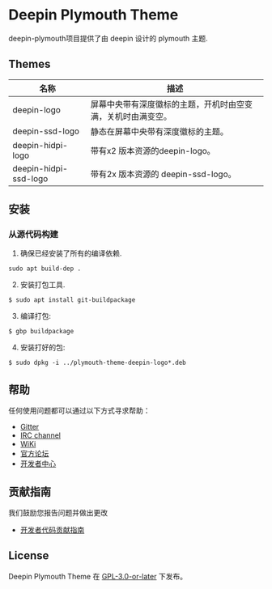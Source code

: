 Deepin Plymouth Theme
=============================
deepin-plymouth项目提供了由 deepin 设计的 plymouth 主题.

## Themes

| 名称                  | 描述                                                         |
| --------------------- | ------------------------------------------------------------ |
| deepin-logo           | 屏幕中央带有深度徽标的主题，开机时由空变满，关机时由满变空。 |
| deepin-ssd-logo       | 静态在屏幕中央带有深度徽标的主题。                           |
| deepin-hidpi-logo     | 带有x2 版本资源的deepin-logo。                               |
| deepin-hidpi-ssd-logo | 带有2x 版本资源的 deepin-ssd-logo。                          |

## 安装

### 从源代码构建

1. 确保已经安装了所有的编译依赖.
````
sudo apt build-dep .

````
2. 安装打包工具.
````
$ sudo apt install git-buildpackage

````

3. 编译打包:
````
$ gbp buildpackage
````

4. 安装打好的包:
````
$ sudo dpkg -i ../plymouth-theme-deepin-logo*.deb
````

## 帮助

任何使用问题都可以通过以下方式寻求帮助：

* [Gitter](https://gitter.im/orgs/linuxdeepin/rooms)
* [IRC channel](https://webchat.freenode.net/?channels=deepin)
* [WiKi](https://wiki.deepin.org)
* [官方论坛](https://bbs.deepin.org)
* [开发者中心](https://github.com/linuxdeepin/deepin-plymouth)

## 贡献指南

我们鼓励您报告问题并做出更改

- [开发者代码贡献指南](https://github.com/linuxdeepin/developer-center/wiki/Contribution-Guidelines-for-Developers)

## License
Deepin Plymouth Theme 在 [GPL-3.0-or-later](LICENSE) 下发布。
